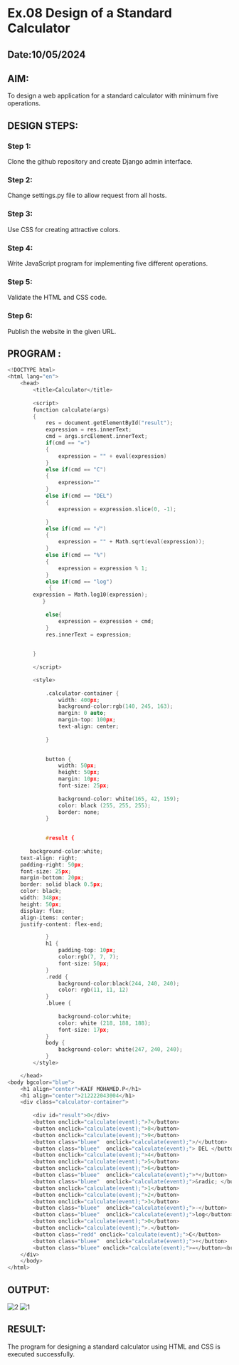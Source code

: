 # Ex.08 Design of a Standard Calculator
## Date:10/05/2024

## AIM:
To design a web application for a standard calculator with minimum five operations.

## DESIGN STEPS:

### Step 1:
Clone the github repository and create Django admin interface.

### Step 2:
Change settings.py file to allow request from all hosts.

### Step 3:
Use CSS for creating attractive colors.

### Step 4:
Write JavaScript program for implementing five different operations.

### Step 5:
Validate the HTML and CSS code.

### Step 6:
Publish the website in the given URL.

## PROGRAM :
```C
<!DOCTYPE html>
<html lang="en">
    <head>
        <title>Calculator</title>
        
        <script>
        function calculate(args)
        {
            res = document.getElementById("result");
            expression = res.innerText;
            cmd = args.srcElement.innerText;
            if(cmd == "=")
            {
                expression = "" + eval(expression)
            }
            else if(cmd == "C")
            {
                expression=""
            }
            else if(cmd == "DEL")
            {
                expression = expression.slice(0, -1);

            }
            else if(cmd == "√")
            {
                expression = "" + Math.sqrt(eval(expression));
            }
            else if(cmd == "%")
            {
                expression = expression % 1;
            }
            else if(cmd == "log")
             {
        expression = Math.log10(expression);
           }
       
            else{
                expression = expression + cmd;
            }
            res.innerText = expression;
            

        }
         
        </script>

        <style>
          
            .calculator-container {
                width: 400px;
                background-color:rgb(140, 245, 163);
                margin: 0 auto; 
                margin-top: 100px;
                text-align: center;
                
            }

           
            button {
                width: 50px;
                height: 50px;
                margin: 10px; 
                font-size: 25px; 
                
                background-color: white(165, 42, 159); 
                color: black (255, 255, 255); 
                border: none;
            }

          
            #result {
                
       background-color:white;
    text-align: right;
    padding-right: 50px;
    font-size: 25px;
    margin-bottom: 20px; 
    border: solid black 0.5px;
    color: black;
    width: 348px;
    height: 50px;
    display: flex;
    align-items: center;
    justify-content: flex-end;

            }
            h1 {
                padding-top: 10px;
                color:rgb(7, 7, 7);
                font-size: 50px;
            }
            .redd {
                background-color:black(244, 240, 240);
                color: rgb(11, 11, 12)
            }
            .bluee {
                
                background-color:white;
                color: white (218, 188, 188);
                font-size: 17px;
            }
            body {
                background-color: white(247, 240, 240);
            }
        </style>

    </head>
<body bgcolor="blue">
    <h1 align="center">KAIF MOHAMED.P</h1>
    <h1 align="center">212222043004</h1>
    <div class="calculator-container">
        
        <div id="result">0</div>
        <button onclick="calculate(event);">7</button>
        <button onclick="calculate(event);">8</button>
        <button onclick="calculate(event);">9</button>
        <button class="bluee"  onclick="calculate(event);">/</button>
        <button class="bluee"  onclick="calculate(event);"> DEL </button><br>
        <button onclick="calculate(event);">4</button>
        <button onclick="calculate(event);">5</button>
        <button onclick="calculate(event);">6</button>
        <button class="bluee"  onclick="calculate(event);">*</button>
        <button class="bluee"  onclick="calculate(event);">&radic; </button><br>
        <button onclick="calculate(event);">1</button>
        <button onclick="calculate(event);">2</button>
        <button onclick="calculate(event);">3</button>
        <button class="bluee"  onclick="calculate(event);">-</button>
        <button class="bluee"  onclick="calculate(event);">log</button><br>
        <button onclick="calculate(event);">0</button>
        <button onclick="calculate(event);">.</button>
        <button class="redd" onclick="calculate(event);">C</button>
        <button class="bluee"  onclick="calculate(event);">+</button>
        <button class="bluee" onclick="calculate(event);">=</button><br>
    </div>
    </body>
</html>
```

## OUTPUT:
![2](https://github.com/kaifjr/Calc/assets/147469730/6045c13b-1f49-46d7-82c0-6d3963c0eb07)
![1](https://github.com/kaifjr/Calc/assets/147469730/4646e6b0-4e4a-47f0-b786-0729ac9e84cb)



## RESULT:
The program for designing a standard calculator using HTML and CSS is executed successfully.
